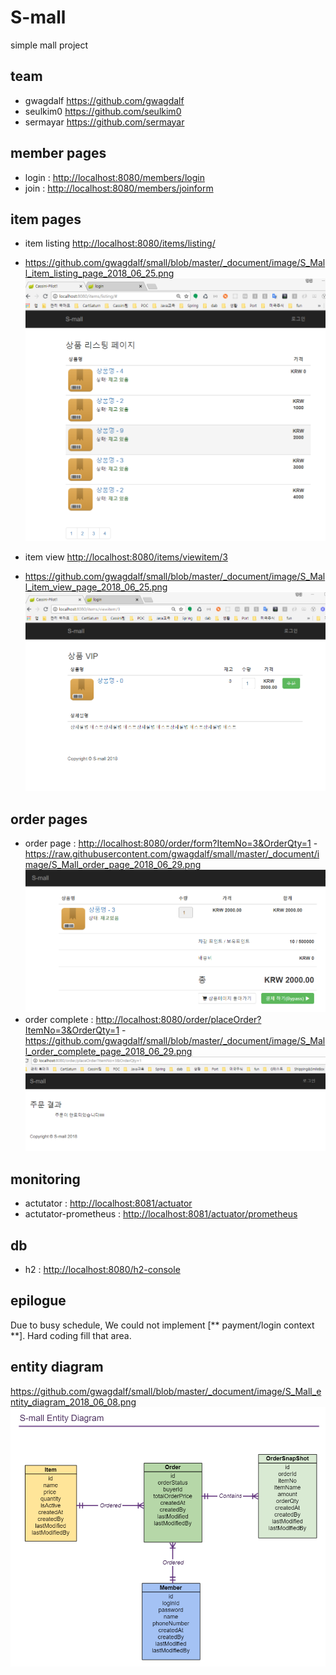 S-mall
======================
simple mall project

## team
* gwagdalf <https://github.com/gwagdalf>
* seulkim0 <https://github.com/seulkim0>
* sermayar <https://github.com/sermayar>

## member pages
* login : <http://localhost:8080/members/login>
* join : <http://localhost:8080/members/joinform>

## item pages
* item listing <http://localhost:8080/items/listing/>
- <https://github.com/gwagdalf/small/blob/master/_document/image/S_Mall_item_listing_page_2018_06_25.png>
![item listing](https://github.com/gwagdalf/small/blob/master/_document/image/S_Mall_item_listing_page_2018_06_25.png?raw=true)
* item view <http://localhost:8080/items/viewitem/3>
- <https://github.com/gwagdalf/small/blob/master/_document/image/S_Mall_item_view_page_2018_06_25.png>
![item view](https://github.com/gwagdalf/small/blob/master/_document/image/S_Mall_item_view_page_2018_06_25.png?raw=true)

## order pages
* order page : <http://localhost:8080/order/form?ItemNo=3&OrderQty=1>
-<https://raw.githubusercontent.com/gwagdalf/small/master/_document/image/S_Mall_order_page_2018_06_29.png>
![order_page](https://raw.githubusercontent.com/gwagdalf/small/master/_document/image/S_Mall_order_page_2018_06_29.png?raw=true)
* order complete : <http://localhost:8080/order/placeOrder?ItemNo=3&OrderQty=1>
-<https://github.com/gwagdalf/small/blob/master/_document/image/S_Mall_order_complete_page_2018_06_29.png>
![order_complete_page](https://github.com/gwagdalf/small/blob/master/_document/image/S_Mall_order_complete_page_2018_06_29.png?raw=true)

## monitoring
* actutator : <http://localhost:8081/actuator>
* actutator-prometheus : <http://localhost:8081/actuator/prometheus>

## db
* h2 : <http://localhost:8080/h2-console>


## epilogue
Due to busy schedule, We could not implement [** payment/login context **].
Hard coding fill that area. 

## entity diagram
<https://github.com/gwagdalf/small/blob/master/_document/image/S_Mall_entity_diagram_2018_06_08.png>
![entity diagram](https://github.com/gwagdalf/small/blob/master/_document/image/S_Mall_entity_diagram_2018_06_08.png?raw=true)



